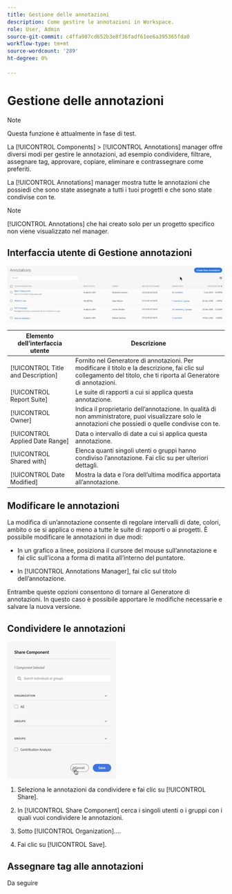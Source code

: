 ```yaml
---
title: Gestione delle annotazioni
description: Come gestire le annotazioni in Workspace.
role: User, Admin
source-git-commit: c4ffa987cd652b3e8f36fadf61ee6a395365fda0
workflow-type: tm+mt
source-wordcount: '289'
ht-degree: 0%

---
```



# Gestione delle annotazioni

>[!NOTE]
>
>Questa funzione è attualmente in fase di test.

La [!UICONTROL Components] > [!UICONTROL Annotations] manager offre diversi modi per gestire le annotazioni, ad esempio condividere, filtrare, assegnare tag, approvare, copiare, eliminare e contrassegnare come preferiti.

La [!UICONTROL Annotations] manager mostra tutte le annotazioni che possiedi che sono state assegnate a tutti i tuoi progetti e che sono state condivise con te.

>[!NOTE]
>
>[!UICONTROL Annotations] che hai creato solo per un progetto specifico non viene visualizzato nel manager.

## Interfaccia utente di Gestione annotazioni

![](assets/annotation-mgr.png)

| Elemento dell’interfaccia utente | Descrizione |
| --- | --- | 
| [!UICONTROL Title and Description] | Fornito nel Generatore di annotazioni. Per modificare il titolo e la descrizione, fai clic sul collegamento del titolo, che ti riporta al Generatore di annotazioni. |
| [!UICONTROL Report Suite] | Le suite di rapporti a cui si applica questa annotazione. |
| [!UICONTROL Owner] | Indica il proprietario dell’annotazione. In qualità di non amministratore, puoi visualizzare solo le annotazioni che possiedi o quelle condivise con te. |
| [!UICONTROL Applied Date Range] | Data o intervallo di date a cui si applica questa annotazione. |
| [!UICONTROL Shared with] | Elenca quanti singoli utenti o gruppi hanno condiviso l’annotazione. Fai clic su per ulteriori dettagli. |
| [!UICONTROL Date Modified] | Mostra la data e l’ora dell’ultima modifica apportata all’annotazione. |

## Modificare le annotazioni

La modifica di un’annotazione consente di regolare intervalli di date, colori, ambito o se si applica o meno a tutte le suite di rapporti o ai progetti. È possibile modificare le annotazioni in due modi:

* In un grafico a linee, posiziona il cursore del mouse sull’annotazione e fai clic sull’icona a forma di matita all’interno del puntatore.

* In [!UICONTROL Annotations Manager], fai clic sul titolo dell’annotazione.

Entrambe queste opzioni consentono di tornare al Generatore di annotazioni. In questo caso è possibile apportare le modifiche necessarie e salvare la nuova versione.

## Condividere le annotazioni

![](assets/share-ann.png)

1. Seleziona le annotazioni da condividere e fai clic su [!UICONTROL Share].

1. In [!UICONTROL Share Component] cerca i singoli utenti o i gruppi con i quali vuoi condividere le annotazioni.

1. Sotto [!UICONTROL Organization]....

1. Fai clic su [!UICONTROL Save].

## Assegnare tag alle annotazioni

Da seguire





